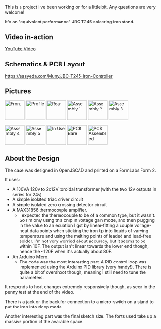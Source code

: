 This is a project I've been working on for a little bit. Any questions are very welcome!

It's an "equivalent performance" JBC T245 soldering iron stand.

## Video in-action
[YouTube Video](https://www.youtube.com/watch?v=Gup-r7FQM7E)

## Schematics & PCB Layout
https://easyeda.com/Muny/JBC-T245-Iron-Controller

## Pictures
<img src="https://github.com/Muny-/DIY-JBC-T245-Station/blob/master/pics/front.jpg?raw=true" alt="Front" width="64"> <img src="https://github.com/Muny-/DIY-JBC-T245-Station/blob/master/pics/profile.jpg?raw=true" alt="Profile" width="64"> <img src="https://github.com/Muny-/DIY-JBC-T245-Station/blob/master/pics/rear.jpg?raw=true" alt="Rear" width="64"> <img src="https://github.com/Muny-/DIY-JBC-T245-Station/blob/master/pics/assembly-1.jpg?raw=true" alt="Assembly 1" width="64"> <img src="https://github.com/Muny-/DIY-JBC-T245-Station/blob/master/pics/assembly-2.jpg?raw=true" alt="Assembly 2" width="64"> <img src="https://github.com/Muny-/DIY-JBC-T245-Station/blob/master/pics/assembly-3.jpg?raw=true" alt="Assembly 3" width="64">

<img src="https://github.com/Muny-/DIY-JBC-T245-Station/blob/master/pics/assembly-4.jpg?raw=true" alt="Assembly 4" width="64"> <img src="https://github.com/Muny-/DIY-JBC-T245-Station/blob/master/pics/assembly-5.jpg?raw=true" alt="Assembly 5" width="64"> <img src="https://github.com/Muny-/DIY-JBC-T245-Station/blob/master/pics/in-use.jpg?raw=true" alt="In Use" width="64"> <img src="https://github.com/Muny-/DIY-JBC-T245-Station/blob/master/pics/pcb-bare.jpg?raw=true" alt="PCB Bare" width="64">
<img src="https://github.com/Muny-/DIY-JBC-T245-Station/blob/master/pics/pcb-assembled.jpg?raw=true" alt="PCB Assembled" width="64">

## About the Design

The case was designed in OpenJSCAD and printed on a FormLabs Form 2.

It uses:
* A 100VA 120v to 2x12V toroidal transformer (with the two 12v outputs in series for 24v)
* A simple isolated triac driver circuit
* A simple isolated zero crossing detector circuit
* A MAX31856 thermocouple amplifier.
     * I expected the thermocouple to be of a common type, but it wasn't. So I'm only using this chip in voltage gain mode, and then plugging in the value to an equation I got by linear-fitting a couple voltage-heat data points when sticking the iron tip into liquids of varying temperature and using the melting points of leaded and lead-free solder. I'm not very worried about accuracy, but it seems to be within 10F. The output isn't linear towards the lower end though, hence the ~120F when it's actually about 80F.
* An Arduino Micro. 
    * The code was the most interesting part. A PID control loop was implemented using the Arduino PID library (very handy!). There is quite a bit of overshoot though, meaning I still need to tune the parameters. 

It responds to heat changes extremely responsively though, as seen in the penny test at the end of the video. 

There is a jack on the back for connection to a micro-switch on a stand to put the iron into sleep mode.

Another interesting part was the final sketch size. The fonts used take up a massive portion of the available space.
